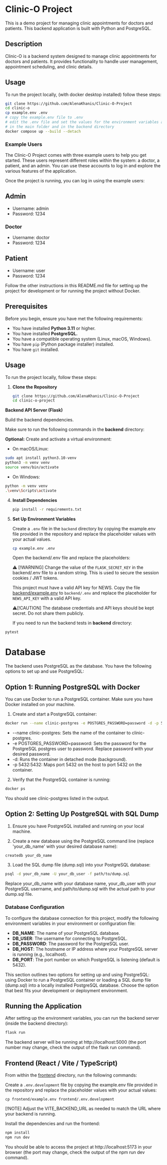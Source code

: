 # Clinic-O Project

This is a demo project for managing clinic appointments for doctors and patients. This backend application is built with Python and PostgreSQL.


## Description

Clinic-O is a backend system designed to manage clinic appointments for doctors and patients. It provides functionality to handle user management, appointment scheduling, and clinic details.

## Usage

To run the project locally, (with docker desktop installed) follow these steps:

```bash
git clone https://github.com/AlenaKhanis/Clinic-O-Project
cd clinic-o
cp example.env .env 
# copy the example.env file to .env 
# edit the .env file and set the values for the environment variables as needed 
# in the main folder and in the backend directory
docker compose up --build --detach
```
### Example Users

The Clinic-O Project comes with three example users to help you get started. These users represent different roles within the system: a doctor, a patient, and an admin. You can use these accounts to log in and explore the various features of the application.

Once the project is running, you can log in using the example users:

## Admin
* Username: admin
* Password: 1234
### Doctor
* Username: doctor
* Password: 1234
## Patient
* Username: user
* Password: 1234


Follow the other instructions in this README.md file for setting up the project for development or for running the project without Docker.

## Prerequisites

Before you begin, ensure you have met the following requirements:

- You have installed **Python 3.11** or higher.
- You have installed **PostgreSQL.**
- You have a compatible operating system (Linux, macOS, Windows).
- You have `pip` (Python package installer) installed.
- You have `git` installed.

## Usage

To run the project locally, follow these steps:

1. **Clone the Repository**

    ```sh
    git clone https://github.com/AlenaKhanis/Clinic-O-Project
    cd clinic-o-project
    ```
**Backend API Server (Flask)**

Build the backend dependencies.

Make sure to run the following commands in the **backend** directory:

**Optional:** Create and activate a virtual environment:

* On macOS/Linux: 
```sh
sudo apt install python3.10-venv
python3 -m venv venv
source venv/bin/activate
```
* On Windows:
```sh
python -m venv venv
.\venv\Scripts\activate
```
4. **Install Dependencies**

    ```sh
    pip install -r requirements.txt
    ```
4. **Set Up Environment Variables**

    Create a `.env` file in the `backend` directory by copying the example.env file provided in the repository and replace the placeholder values with your actual values.

    ```sh
    cp example.env .env
    ```
    Open the backend/.env file and replace the placeholders:

    ⚠️ [!WARNING]
    Change the value of the `FLASK_SECRET_KEY` in the backend/.env file to a random string. This is used to secure the session cookies / JWT tokens. 

    This project must have a valid API key for NEWS. Copy the file [backend/example.env](backend/example.env) to `backend/.env` and replace the placeholder for `NEWS_API_KEY` with a valid API key.

    ⚠️[!CAUTION]
    The database credentials and API keys should be kept secret. Do not share them publicly.

    If you need to run the backend tests in **backend** directory:

  ```bash
  pytest
  ```

# Database

The backend uses PostgreSQL as the database. You have the following options to set up and use PostgreSQL:


## Option 1: Running PostgreSQL with Docker

You can use Docker to run a PostgreSQL container. Make sure you have Docker installed on your machine.

1. Create and start a PostgreSQL container:

```sh
docker run --name clinic-postgres -e POSTGRES_PASSWORD=password -d -p 5432:5432 postgres
```
* --name clinic-postgres: Sets the name of the container to clinic-postgres.
* -e POSTGRES_PASSWORD=password: Sets the password for the PostgreSQL postgres user to password. Replace password with your desired password.
* -d: Runs the container in detached mode (background).
* -p 5432:5432: Maps port 5432 on the host to port 5432 on the container.
2. Verify that the PostgreSQL container is running:
```sh
docker ps
```
You should see clinic-postgres listed in the output.



## Option 2: Setting Up PostgreSQL with SQL Dump

1. Ensure you have PostgreSQL installed and running on your local machine.

2. Create a new database using the PostgreSQL command line (replace 'your_db_name' with your desired database name):

```sh
createdb your_db_name 
```   
3. Load the SQL dump file (dump.sql) into your PostgreSQL database:

```sh
psql -d your_db_name -U your_db_user -f path/to/dump.sql
```
Replace your_db_name with your database name, your_db_user with your PostgreSQL username, and path/to/dump.sql with the actual path to your dump.sql file.

### Database Configuration

To configure the database connection for this project, modify the following environment variables in your environment or configuration file:

- **DB_NAME**: The name of your PostgreSQL database.
- **DB_USER**: The username for connecting to PostgreSQL.
- **DB_PASSWORD**: The password for the PostgreSQL user.
- **DB_HOST**: The hostname or IP address where your PostgreSQL server is running (e.g., localhost).
- **DB_PORT**: The port number on which PostgreSQL is listening (default is 5432).

This section outlines two options for setting up and using PostgreSQL: using Docker to run a PostgreSQL container or loading a SQL dump file (dump.sql) into a locally installed PostgreSQL database. Choose the option that best fits your development or deployment environment.


## Running the Application

After setting up the environment variables, you can run the backend server (inside the backend directory):

```sh
flask run
```
The backend server will be running at http://localhost:5000 (the port number may change, check the output of the flask run command).

## Frontend (React / Vite / TypeScript)

From within the [frontend](frontend) directory, run the following commands:

Create a `.env.development` file by copying the example.env file provided in the repository and replace the placeholder values with your actual values:

```
cp frontend/example.env frontend/.env.development
```
[!NOTE] Adjust the VITE_BACKEND_URL as needed to match the URL where your backend is running.

Install the dependencies and run the frontend:

```bash
npm install
npm run dev
```
You should be able to access the project at http://localhost:5173 in your browser (the port may change, check the output of the npm run dev command).


